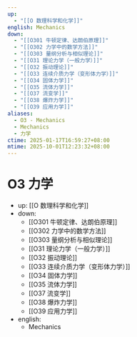 ```yaml
---
up:
  - "[[O 数理科学和化学]]"
english: Mechanics
down:
  - "[[O301 牛顿定律、达朗伯原理]]"
  - "[[O302 力学中的数学方法]]"
  - "[[O303 量纲分析与相似理论]]"
  - "[[O31 理论力学（一般力学）]]"
  - "[[O32 振动理论]]"
  - "[[O33 连续介质力学（变形体力学）]]"
  - "[[O34 固体力学]]"
  - "[[O35 流体力学]]"
  - "[[O37 流变学]]"
  - "[[O38 爆炸力学]]"
  - "[[O39 应用力学]]"
aliases:
  - O3 - Mechanics
  - Mechanics
  - 力学
ctime: 2025-01-17T16:59:27+08:00
mtime: 2025-10-01T12:23:32+08:00
---
```


# O3 力学

- up: [[O 数理科学和化学]]
- down:
	- [[O301 牛顿定律、达朗伯原理]]
	- [[O302 力学中的数学方法]]
	- [[O303 量纲分析与相似理论]]
	- [[O31 理论力学（一般力学）]]
	- [[O32 振动理论]]
	- [[O33 连续介质力学（变形体力学）]]
	- [[O34 固体力学]]
	- [[O35 流体力学]]
	- [[O37 流变学]]
	- [[O38 爆炸力学]]
	- [[O39 应用力学]]
- english:
	- Mechanics
